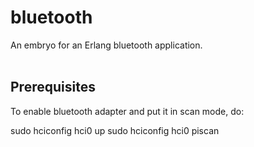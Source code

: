 bluetooth
=========

An embryo for an Erlang bluetooth application.<br><br>

Prerequisites
-------------
To enable bluetooth adapter and put it in scan mode, do:

   sudo hciconfig hci0 up
   sudo hciconfig hci0 piscan
